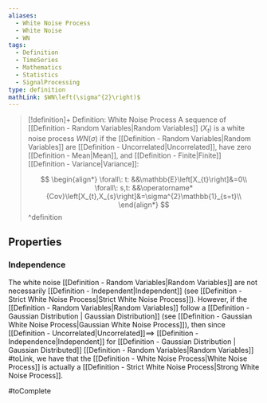 ```yaml
---
aliases:
  - White Noise Process
  - White Noise
  - WN
tags:
  - Definition
  - TimeSeries
  - Mathematics
  - Statistics
  - SignalProcessing
type: definition
mathLink: $WN\left(\sigma^{2}\right)$
---
```

> [!definition]+ Definition: White Noise Process
> A sequence of [[Definition - Random Variables|Random Variables]] $\left(X_{t}\right)$ is a white noise process $WN\left(\sigma\right)$ if the [[Definition - Random Variables|Random Variables]] are [[Definition - Uncorrelated|Uncorrelated]], have zero [[Definition - Mean|Mean]], and [[Definition - Finite|Finite]] [[Definition - Variance|Variance]]:
> 
> $$
\begin{align*}
\forall\: t: &&\mathbb{E}\left[X_{t}\right]&=0\\
\forall\: s,t: &&\operatorname*{Cov}\left[X_{t},X_{s}\right]&=\sigma^{2}\mathbb{1}_{s=t}\\
\end{align*}
> $$
^definition

## Properties

### Independence

The white noise [[Definition - Random Variables|Random Variables]] are not necessarily [[Definition - Independent|Independent]] (see [[Definition - Strict White Noise Process|Strict White Noise Process]]). However, if the [[Definition - Random Variables|Random Variables]] follow a [[Definition - Gaussian Distribution | Gaussian Distribution]] (see [[Definition - Gaussian White Noise Process|Gaussian White Noise Process]]), then since [[Definition - Uncorrelated|Uncorrelated]]$\implies$ [[Definition - Independence|Independent]] for [[Definition - Gaussian Distribution | Gaussian Distributed]]  [[Definition - Random Variables|Random Variables]] #toLink, we have that the [[Definition - White Noise Process|White Noise Process]] is actually a [[Definition - Strict White Noise Process|Strong White Noise Process]].

#toComplete
